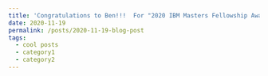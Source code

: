 ```yaml
---
title: 'Congratulations to Ben!!!  For "2020 IBM Masters Fellowship Award" '
date: 2020-11-19
permalink: /posts/2020-11-19-blog-post
tags:
  - cool posts
  - category1
  - category2
---
```





